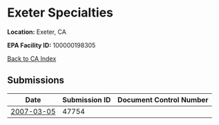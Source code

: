# Exeter Specialties

**Location:** Exeter, CA

**EPA Facility ID:** 100000198305

[Back to CA Index](../../index.md)

## Submissions

| Date | Submission ID | Document Control Number |
|------|--------------|-------------------------|
| [2007-03-05](submissions/47754.md) | 47754 |  |

